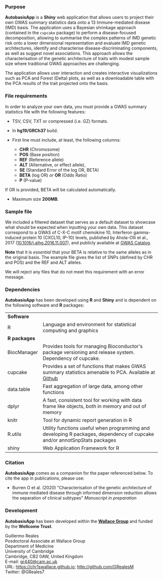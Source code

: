 ###  Purpose

**AutobasisApp** is a **Shiny** web application that allows users to project their own GWAS summary statistics data onto a 13 Immune-mediated disease (IMD) basis.
The application uses a Bayesian shrinkage approach (contained in the `cupcake` package) to perform a disease-focused decomposition, allowing to summarise the complex patterns of IMD genetic risk onto a lower dimensional representation and evaluate IMD genetic architectures, identify and characterise disease-discriminating components, as well as suggest novel associations. This approach allows the characterisation of the genetic architecture of traits with modest sample size where traditional GWAS approaches are challenging. 

The application allows user interaction and creates interactive visualizations such as PCA and Forest (Delta) plots, as well as a downloadable table with the PCA results of the trait projected onto the basis.


### File requirements

In order to analyze your own data, you must provide a GWAS summary statistics file with the following features:

- TSV, CSV, TXT or compressed (i.e. GZ) formats.

- In **hg19/GRCh37** build.

- First line must include, at least, the following columns: 
  
    - **CHR** (Chromosome)
    - **POS** (Base position)
    - **REF** (Reference allele)
    - **ALT** (Alternative, or effect allele), 
    - **SE** (Standard Error of the log OR, BETA)
    - **BETA** (log OR) *or* **OR** (Odds Ratio)
    - **P** (P-value)
      
If OR is provided, BETA will be calculated automatically.

- Maximum size **200MB**.
  
### Sample file

We included a filtered dataset that serves as a default dataset to showcase what should be expected when inputting your own data.
This dataset correspond to a GWAS of C-X-C motif chemokine 10, Interferon gamma-induced protein 10 (CXCL10, IP-10) levels, published by Ahola-Olli et al., 2017 ([10.1016/j.ajhg.2016.11.007](https://doi.org/10.1016/j.ajhg.2016.11.007)), and publicly available at [GWAS Catalog](ftp://ftp.ebi.ac.uk/pub/databases/gwas/summary_statistics/Ahola-OlliAV_27989323_GCST004440/IP10.data.gz).

**Note** that it is *essential* that your BETA is relative to the same alleles as in the original basis.  The example file gives the list of SNPs (defined by CHR and POS) and the REF and ALT alleles.

We will reject any files that do not meet this requirement with an error message.


### Dependencies

**AutobasisApp** has been developed using **R** and **Shiny** and is dependent on the following software and **R** packages:

|  |   |
--- | ----
**Software**   | 
R  | Language and environment for statistical computing and graphics
**R packages** |
BiocManager | Provides tools for managing Bioconductor's package versioning and release system. Dependency of cupcake.
cupcake | Provides a set of functions that makes GWAS summary statistics amenable to PCA. Available at [Github](https://github.com/ollyburren/cupcake)
data.table | Fast aggregation of large data, among other functions
dplyr  | A fast, consistent tool for working with data frame like objects, both in memory and out of memory
knitr  | Tool for dynamic report generation in R
R.utils | Utility functions useful when programming and developing R packages, dependency of cupcake and/or annotSnpStats packages
shiny  | Web Application Framework for R


### Citation

**AutobasisApp** comes as a companion for the paper referenced below. To cite the app in publications, please use:

- Burren O et al. (2020) "Characterisation of the genetic architecture of immune mediated disease through informed dimension reduction allows the separation of clinical subtypes" *Manuscript in preparation*


### Development

**AutobasisApp** has been developed within the [**Wallace Group**](https://chr1swallace.github.io) and funded by the **Wellcome Trust**.  

Guillermo Reales  
Posdoctoral Associate at Wallace Group  
Department of Medicine  
University of Cambridge  
Cambridge, CB2 0AW, United Kingdom  
E-mail: gr440@cam.ac.uk  
URL: https://chr1swallace.github.io; http://github.com/GRealesM  
Twitter: @GReales7  
